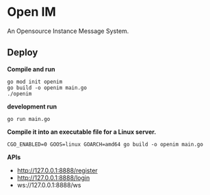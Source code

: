 # Open IM
An Opensource Instance Message System.

## Deploy

**Compile and run**
```
go mod init openim
go build -o openim main.go
./openim
```

**development run**
```
go run main.go
```

**Compile it into an executable file for a Linux server.**
```
CGO_ENABLED=0 GOOS=linux GOARCH=amd64 go build -o openim main.go
```

**APIs**
* http://127.0.0.1:8888/register
* http://127.0.0.1:8888/login
* ws://127.0.0.1:8888/ws